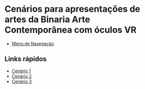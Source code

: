 # Cenários para apresentações de artes da Binaria Arte Contemporânea com óculos VR
* [Menu de Navegação](https://iammatheus.github.io/cenarios/index.html)

## Links rápidos
* [Cenário 1](https://iammatheus.github.io/cenarios/cenarios/cenario_1/index.html)
* [Cenário 2](https://iammatheus.github.io/cenarios/cenarios/cenario_2/index.html)
* [Cenário 3](https://iammatheus.github.io/cenarios/cenarios/cenario_3/index.html)
